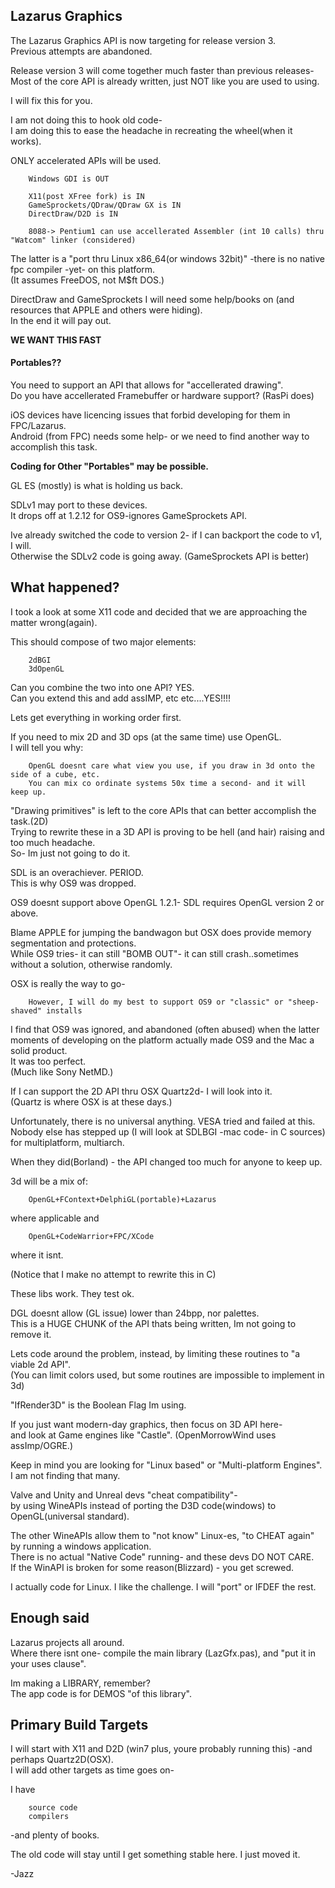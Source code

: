 
Lazarus Graphics
-----------------

The Lazarus Graphics API is now targeting for release version 3.<br>
Previous attempts are abandoned.

Release version 3 will come together much faster than previous releases-<br>
Most of the core API is already written, just NOT like you are used to using.

I will fix this for you.

I am not doing this to hook old code-<br>
I am doing this to ease the headache in recreating the wheel(when it works).

ONLY accelerated APIs will be used. <br>

        Windows GDI is OUT
        
        X11(post XFree fork) is IN
        GameSprockets/QDraw/QDraw GX is IN
        DirectDraw/D2D is IN

        8088-> Pentium1 can use accellerated Assembler (int 10 calls) thru "Watcom" linker (considered)
        
The latter is a "port thru Linux x86_64(or windows 32bit)" -there is no native fpc compiler -yet- on this platform.<br>
(It assumes FreeDOS, not M$ft DOS.)

DirectDraw and GameSprockets I will need some help/books on (and resources that APPLE and others were hiding).<br>
In the end it will pay out.

**WE WANT THIS FAST**


#### Portables??

You need to support an API that allows for "accellerated drawing".<br>
Do you have accellerated Framebuffer or hardware support? (RasPi does)

iOS devices have licencing issues that forbid developing for them in FPC/Lazarus.<br>
Android (from FPC) needs some help- or we need to find another way to accomplish this task.

**Coding for Other "Portables" may be possible.**

GL ES (mostly) is what is holding us back. <br>

SDLv1 may port to these devices.<br> 
It drops off at 1.2.12 for OS9-ignores GameSprockets API.

Ive already switched the code to version 2- if I can backport the code to v1, I will.<br>
Otherwise the SDLv2 code is going away. (GameSprockets API is better)

## What happened?

I took a look at some X11 code and decided that we are approaching the matter wrong(again).

This should compose of two major elements:

        2dBGI
        3dOpenGL

Can you combine the two into one API? YES. <br>
Can you extend this and add assIMP, etc etc....YES!!!! <br>

Lets get everything in working order first.<br>

If you need to mix 2D and 3D ops (at the same time) use OpenGL.<br>
I will tell you why:

        OpenGL doesnt care what view you use, if you draw in 3d onto the side of a cube, etc.
        You can mix co ordinate systems 50x time a second- and it will keep up.
        
"Drawing primitives" is left to the core APIs that can better accomplish the task.(2D)<br>
Trying to rewrite these in a 3D API is proving to be hell (and hair) raising and too much headache.<br>
So- Im just not going to do it.


SDL is an overachiever. PERIOD.<br>
This is why OS9 was dropped. 

OS9 doesnt support above OpenGL 1.2.1- SDL requires OpenGL version 2 or above.


Blame APPLE for jumping the bandwagon but OSX does provide memory segmentation and protections.<br>
While OS9 tries- it can still "BOMB OUT"- it can still crash..sometimes without a solution, otherwise randomly.

OSX is really the way to go-

        However, I will do my best to support OS9 or "classic" or "sheep-shaved" installs

I find that OS9 was ignored, and abandoned (often abused) when the latter moments of developing on the platform
actually made OS9 and the Mac a solid product. <br>
It was too perfect.<br>
(Much like Sony NetMD.)

If I can support the 2D API thru OSX Quartz2d- I will look into it.<br>
(Quartz is where OSX is at these days.)

Unfortunately, there is no universal anything. VESA tried and failed at this.<br>
Nobody else has stepped up (I will look at SDLBGI -mac code- in C sources) for multiplatform, multiarch.

When they did(Borland) - the API changed too much for anyone to keep up.

3d will be a mix of:

        OpenGL+FContext+DelphiGL(portable)+Lazarus 

where applicable and 

        OpenGL+CodeWarrior+FPC/XCode

where it isnt.

(Notice that I make no attempt to rewrite this in C)


These libs work. They test ok. <br>


DGL doesnt allow (GL issue) lower than 24bpp, nor palettes.<br>
This is a HUGE CHUNK of the API thats being written, Im not going to remove it.

Lets code around the problem, instead, by limiting these routines to "a viable 2d API".<br>
(You can limit colors used, but some routines are impossible to implement in 3d)

"IfRender3D" is the Boolean Flag Im using.

If you just want modern-day graphics, then focus on 3D API here- <br>
and look at Game engines like "Castle". (OpenMorrowWind uses assImp/OGRE.)

Keep in mind you are looking for "Linux based" or "Multi-platform Engines".<br>
I am not finding that many. <br>

Valve and Unity and Unreal devs "cheat compatibility"- <br>
by using WineAPIs instead of porting the D3D code(windows) to OpenGL(universal standard).

The other WineAPIs allow them to "not know" Linux-es, "to CHEAT again" by running a windows application.<br>
There is no actual "Native Code" running- and these devs DO NOT CARE.<br>
If the WinAPI is broken for some reason(Blizzard) - you get screwed.

I actually code for Linux. I like the challenge. I will "port" or IFDEF the rest.

## Enough said

Lazarus projects all around.<br>
Where there isnt one- compile the main library (LazGfx.pas), and "put it in your uses clause".

Im making a LIBRARY, remember? <br>
The app code is for DEMOS "of this library".

## Primary Build Targets

I will start with X11 and D2D (win7 plus, youre probably running this) -and perhaps Quartz2D(OSX).<br>
I will add other targets as time goes on-

I have 

        source code
        compilers 

-and plenty of books.

The old code will stay until I get something stable here. I just moved it.

-Jazz


